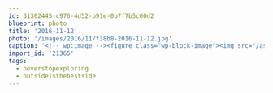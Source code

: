 ```yaml
---
id: 31302445-c976-4d52-b91e-0b7f7b5c00d2
blueprint: photo
title: '2016-11-12'
photo: '/images/2016/11/f38b8-2016-11-12.jpg'
caption: '<!-- wp:image --><figure class="wp-block-image"><img src="/assets/images/2016/11/f38b8-2016-11-12.jpg" /></figure><!-- /wp:image --><!-- wp:paragraph --><p>Head up in the clouds #neverstopexploring #outsideisthebestside</p><!-- /wp:paragraph -->'
import_id: '21365'
tags:
  - neverstopexploring
  - outsideisthebestside
---
```

